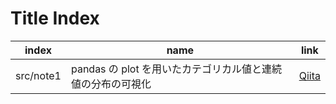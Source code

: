 # Title Index

| index     | name                                                        | link                                                                 |
| --------- | ----------------------------------------------------------- | -------------------------------------------------------------------- |
| src/note1 | pandas の plot を用いたカテゴリカル値と連続値の分布の可視化 | [Qiita](https://qiita.com/kusanorootbeer/items/2bebf3ec0dc5c8d2e8cf) |
